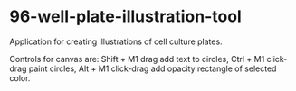 # 96-well-plate-illustration-tool


Application for creating illustrations of cell culture plates.

Controls for canvas are:
Shift + M1 drag add text to circles, Ctrl + M1 click-drag paint circles, Alt + M1 click-drag add opacity rectangle of selected color.
